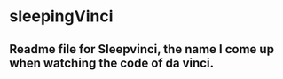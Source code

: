 # sleepingVinci
## Readme file for Sleepvinci, the name I come up when watching the code of da vinci.
